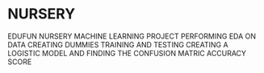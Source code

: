 # NURSERY
EDUFUN NURSERY MACHINE LEARNING PROJECT
PERFORMING EDA ON DATA
CREATING DUMMIES
TRAINING AND TESTING
CREATING A LOGISTIC MODEL
AND FINDING THE CONFUSION MATRIC
ACCURACY SCORE
